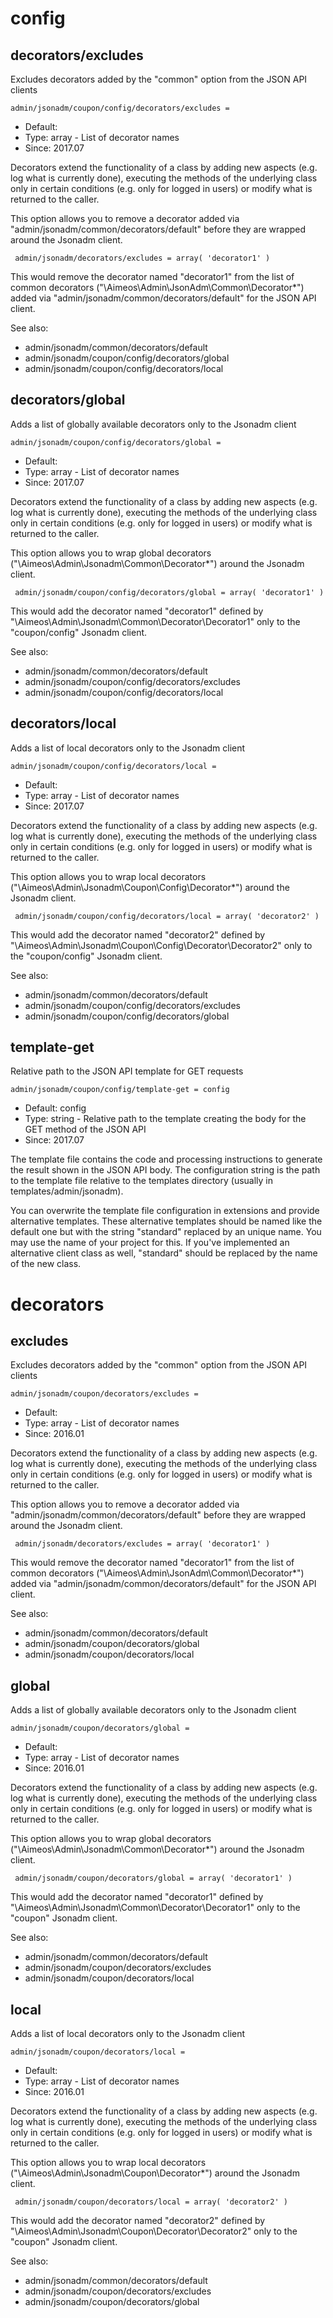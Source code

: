 
# config
## decorators/excludes

Excludes decorators added by the "common" option from the JSON API clients

```
admin/jsonadm/coupon/config/decorators/excludes =
```

* Default:
* Type: array - List of decorator names
* Since: 2017.07

Decorators extend the functionality of a class by adding new aspects
(e.g. log what is currently done), executing the methods of the underlying
class only in certain conditions (e.g. only for logged in users) or
modify what is returned to the caller.

This option allows you to remove a decorator added via
"admin/jsonadm/common/decorators/default" before they are wrapped
around the Jsonadm client.

```
 admin/jsonadm/decorators/excludes = array( 'decorator1' )
```

This would remove the decorator named "decorator1" from the list of
common decorators ("\Aimeos\Admin\JsonAdm\Common\Decorator\*") added via
"admin/jsonadm/common/decorators/default" for the JSON API client.

See also:

* admin/jsonadm/common/decorators/default
* admin/jsonadm/coupon/config/decorators/global
* admin/jsonadm/coupon/config/decorators/local

## decorators/global

Adds a list of globally available decorators only to the Jsonadm client

```
admin/jsonadm/coupon/config/decorators/global =
```

* Default:
* Type: array - List of decorator names
* Since: 2017.07

Decorators extend the functionality of a class by adding new aspects
(e.g. log what is currently done), executing the methods of the underlying
class only in certain conditions (e.g. only for logged in users) or
modify what is returned to the caller.

This option allows you to wrap global decorators
("\Aimeos\Admin\Jsonadm\Common\Decorator\*") around the Jsonadm
client.

```
 admin/jsonadm/coupon/config/decorators/global = array( 'decorator1' )
```

This would add the decorator named "decorator1" defined by
"\Aimeos\Admin\Jsonadm\Common\Decorator\Decorator1" only to the
"coupon/config" Jsonadm client.

See also:

* admin/jsonadm/common/decorators/default
* admin/jsonadm/coupon/config/decorators/excludes
* admin/jsonadm/coupon/config/decorators/local

## decorators/local

Adds a list of local decorators only to the Jsonadm client

```
admin/jsonadm/coupon/config/decorators/local =
```

* Default:
* Type: array - List of decorator names
* Since: 2017.07

Decorators extend the functionality of a class by adding new aspects
(e.g. log what is currently done), executing the methods of the underlying
class only in certain conditions (e.g. only for logged in users) or
modify what is returned to the caller.

This option allows you to wrap local decorators
("\Aimeos\Admin\Jsonadm\Coupon\Config\Decorator\*") around the Jsonadm
client.

```
 admin/jsonadm/coupon/config/decorators/local = array( 'decorator2' )
```

This would add the decorator named "decorator2" defined by
"\Aimeos\Admin\Jsonadm\Coupon\Config\Decorator\Decorator2" only to the
"coupon/config" Jsonadm client.

See also:

* admin/jsonadm/common/decorators/default
* admin/jsonadm/coupon/config/decorators/excludes
* admin/jsonadm/coupon/config/decorators/global

## template-get

Relative path to the JSON API template for GET requests

```
admin/jsonadm/coupon/config/template-get = config
```

* Default: config
* Type: string - Relative path to the template creating the body for the GET method of the JSON API
* Since: 2017.07

The template file contains the code and processing instructions
to generate the result shown in the JSON API body. The
configuration string is the path to the template file relative
to the templates directory (usually in templates/admin/jsonadm).

You can overwrite the template file configuration in extensions and
provide alternative templates. These alternative templates should be
named like the default one but with the string "standard" replaced by
an unique name. You may use the name of your project for this. If
you've implemented an alternative client class as well, "standard"
should be replaced by the name of the new class.


# decorators
## excludes

Excludes decorators added by the "common" option from the JSON API clients

```
admin/jsonadm/coupon/decorators/excludes =
```

* Default:
* Type: array - List of decorator names
* Since: 2016.01

Decorators extend the functionality of a class by adding new aspects
(e.g. log what is currently done), executing the methods of the underlying
class only in certain conditions (e.g. only for logged in users) or
modify what is returned to the caller.

This option allows you to remove a decorator added via
"admin/jsonadm/common/decorators/default" before they are wrapped
around the Jsonadm client.

```
 admin/jsonadm/decorators/excludes = array( 'decorator1' )
```

This would remove the decorator named "decorator1" from the list of
common decorators ("\Aimeos\Admin\JsonAdm\Common\Decorator\*") added via
"admin/jsonadm/common/decorators/default" for the JSON API client.

See also:

* admin/jsonadm/common/decorators/default
* admin/jsonadm/coupon/decorators/global
* admin/jsonadm/coupon/decorators/local

## global

Adds a list of globally available decorators only to the Jsonadm client

```
admin/jsonadm/coupon/decorators/global =
```

* Default:
* Type: array - List of decorator names
* Since: 2016.01

Decorators extend the functionality of a class by adding new aspects
(e.g. log what is currently done), executing the methods of the underlying
class only in certain conditions (e.g. only for logged in users) or
modify what is returned to the caller.

This option allows you to wrap global decorators
("\Aimeos\Admin\Jsonadm\Common\Decorator\*") around the Jsonadm
client.

```
 admin/jsonadm/coupon/decorators/global = array( 'decorator1' )
```

This would add the decorator named "decorator1" defined by
"\Aimeos\Admin\Jsonadm\Common\Decorator\Decorator1" only to the
"coupon" Jsonadm client.

See also:

* admin/jsonadm/common/decorators/default
* admin/jsonadm/coupon/decorators/excludes
* admin/jsonadm/coupon/decorators/local

## local

Adds a list of local decorators only to the Jsonadm client

```
admin/jsonadm/coupon/decorators/local =
```

* Default:
* Type: array - List of decorator names
* Since: 2016.01

Decorators extend the functionality of a class by adding new aspects
(e.g. log what is currently done), executing the methods of the underlying
class only in certain conditions (e.g. only for logged in users) or
modify what is returned to the caller.

This option allows you to wrap local decorators
("\Aimeos\Admin\Jsonadm\Coupon\Decorator\*") around the Jsonadm
client.

```
 admin/jsonadm/coupon/decorators/local = array( 'decorator2' )
```

This would add the decorator named "decorator2" defined by
"\Aimeos\Admin\Jsonadm\Coupon\Decorator\Decorator2" only to the
"coupon" Jsonadm client.

See also:

* admin/jsonadm/common/decorators/default
* admin/jsonadm/coupon/decorators/excludes
* admin/jsonadm/coupon/decorators/global